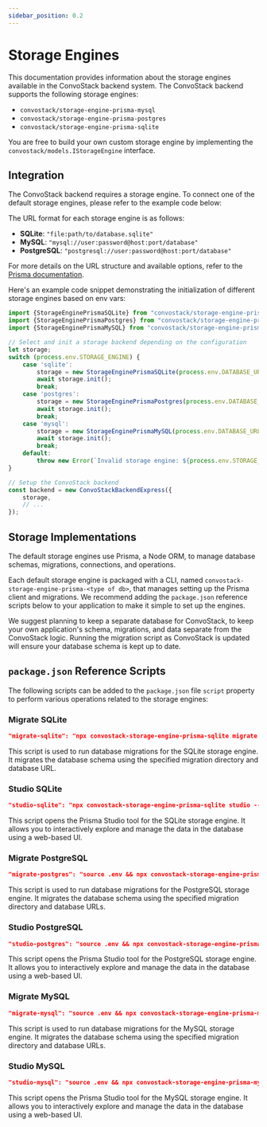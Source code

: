 ```yaml
---
sidebar_position: 0.2
---
```


# Storage Engines

This documentation provides information about the storage engines available in the ConvoStack backend system. The
ConvoStack backend supports the following storage engines:

- `convostack/storage-engine-prisma-mysql`
- `convostack/storage-engine-prisma-postgres`
- `convostack/storage-engine-prisma-sqlite`

You are free to build your own custom storage engine by implementing the `convostack/models.IStorageEngine` interface.

## Integration

The ConvoStack backend requires a storage engine. To connect one of the default storage engines, please refer to the
example code below:

The URL format for each storage engine is as follows:

- **SQLite**: `"file:path/to/database.sqlite"`
- **MySQL**: `"mysql://user:password@host:port/database"`
- **PostgreSQL**: `"postgresql://user:password@host:port/database"`

For more details on the URL structure and available options, refer to
the [Prisma documentation](https://www.prisma.io/docs/reference/database-reference/connection-urls).

Here's an example code snippet demonstrating the initialization of different storage engines based on env vars:

```typescript
import {StorageEnginePrismaSQLite} from "convostack/storage-engine-prisma-sqlite";
import {StorageEnginePrismaPostgres} from "convostack/storage-engine-prisma-postgres";
import {StorageEnginePrismaMySQL} from "convostack/storage-engine-prisma-mysql";

// Select and init a storage backend depending on the configuration
let storage;
switch (process.env.STORAGE_ENGINE) {
    case 'sqlite':
        storage = new StorageEnginePrismaSQLite(process.env.DATABASE_URL);
        await storage.init();
        break;
    case 'postgres':
        storage = new StorageEnginePrismaPostgres(process.env.DATABASE_URL);
        await storage.init();
        break;
    case 'mysql':
        storage = new StorageEnginePrismaMySQL(process.env.DATABASE_URL);
        await storage.init();
        break;
    default:
        throw new Error(`Invalid storage engine: ${process.env.STORAGE_ENGINE}`);
}

// Setup the ConvoStack backend
const backend = new ConvoStackBackendExpress({
    storage,
    // ...
});
```

## Storage Implementations

The default storage engines use Prisma, a Node ORM, to manage database schemas, migrations, connections, and operations.

Each default storage engine is packaged with a CLI, named `convostack-storage-engine-prisma-<type of db>`, that manages
setting up the Prisma client and migrations. We recommend adding the `package.json` reference scripts below to your
application to make it simple to set up the engines.

We suggest planning to keep a separate database for ConvoStack, to keep your own application's schema, migrations, and
data separate from the ConvoStack logic. Running the migration script as ConvoStack is updated will ensure your database
schema is kept up to date. 

## `package.json` Reference Scripts

The following scripts can be added to the `package.json` file `script` property to perform various operations related to
the storage engines:

### Migrate SQLite

```json
"migrate-sqlite": "npx convostack-storage-engine-prisma-sqlite migrate --dir ./sqlite-storage --db-url \"file:./dev.db\""
```

This script is used to run database migrations for the SQLite storage engine. It migrates the database schema using the
specified migration directory and database URL.

### Studio SQLite

```json
"studio-sqlite": "npx convostack-storage-engine-prisma-sqlite studio --dir ./sqlite-storage --db-url \"file:./dev.db\""
```

This script opens the Prisma Studio tool for the SQLite storage engine. It allows you to interactively explore and
manage the data in the database using a web-based UI.

### Migrate PostgreSQL

```json
"migrate-postgres": "source .env && npx convostack-storage-engine-prisma-postgres migrate --dir ./postgres-storage --db-url \"$DATABASE_URL\" --shadow-db-url \"$SHADOW_DATABASE_URL\""
```

This script is used to run database migrations for the PostgreSQL storage engine. It migrates the database schema using
the specified migration directory and database URLs.

### Studio PostgreSQL

```json
"studio-postgres": "source .env && npx convostack-storage-engine-prisma-postgres studio --dir ./postgres-storage --db-url \"$DATABASE_URL\" --shadow-db-url \"$SHADOW_DATABASE_URL\""
```

This script opens the Prisma Studio tool for the PostgreSQL storage engine. It allows you to interactively explore and
manage the data in the database using a web-based UI.

### Migrate MySQL

```json
"migrate-mysql": "source .env && npx convostack-storage-engine-prisma-mysql migrate --dir ./mysql-storage --db-url \"$DATABASE_URL\" --shadow-db-url \"$SHADOW_DATABASE_URL\""
```

This script is used to run database migrations for the MySQL storage engine. It migrates the database schema using the
specified migration directory and database URLs.

### Studio MySQL

```json
"studio-mysql": "source .env && npx convostack-storage-engine-prisma-mysql studio --dir ./mysql-storage --db-url \"$DATABASE_URL\" --shadow-db-url \"$SHADOW_DATABASE_URL\""
```

This script opens the Prisma Studio tool for the MySQL storage engine. It allows you to interactively explore and manage
the data in the database using a web-based UI.